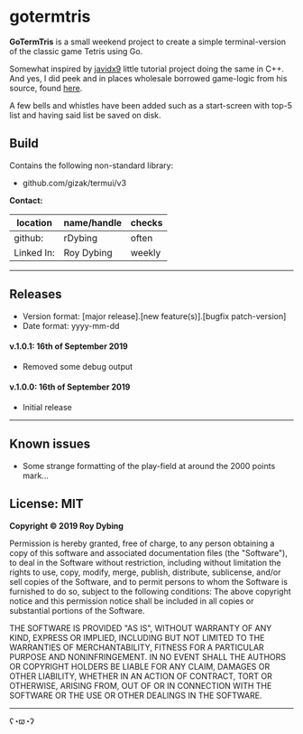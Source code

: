 # gotermtris

**GoTermTris** is a small weekend project to create a simple terminal-version 
of the classic game Tetris using Go.

Somewhat inspired by [javidx9](https://www.youtube.com/watch?v=8OK8_tHeCIA) 
little tutorial project doing the same in C++. And yes, I did peek and in 
places wholesale borrowed game-logic from his source, found 
[here](https://github.com/OneLoneCoder/videos/blob/master/OneLoneCoder_Tetris.cpp).

A few bells and whistles have been added such as a start-screen with top-5
list and having said list be saved on disk.

## Build

Contains the following non-standard library:

- github.com/gizak/termui/v3

**Contact:**

location   | name/handle | checks
-----------|-------------|--------
github:    | rDybing     | often
Linked In: | Roy Dybing  | weekly

---

## Releases

- Version format: [major release].[new feature(s)].[bugfix patch-version]
- Date format: yyyy-mm-dd

#### v.1.0.1: 16th of September 2019

- Removed some debug output

#### v.1.0.0: 16th of September 2019

- Initial release 

---

## Known issues

- Some strange formatting of the play-field at around the 2000 points mark...

## License: MIT

**Copyright © 2019 Roy Dybing** 

Permission is hereby granted, free of charge, to any person obtaining a copy of this software and associated documentation files (the "Software"), to deal in the Software without restriction, including without limitation the rights to use, copy, modify, merge, publish, distribute, sublicense, and/or sell copies of the Software, and to permit persons to whom the Software is furnished to do so, subject to the following conditions: The above copyright notice and this permission notice shall be included in all copies or substantial portions of the Software.

THE SOFTWARE IS PROVIDED "AS IS", WITHOUT WARRANTY OF ANY KIND, EXPRESS OR IMPLIED, INCLUDING BUT NOT LIMITED TO THE WARRANTIES OF MERCHANTABILITY, FITNESS FOR A PARTICULAR PURPOSE AND NONINFRINGEMENT. IN NO EVENT SHALL THE AUTHORS OR COPYRIGHT HOLDERS BE LIABLE FOR ANY CLAIM, DAMAGES OR OTHER LIABILITY, WHETHER IN AN ACTION OF CONTRACT, TORT OR OTHERWISE, ARISING FROM, OUT OF OR IN CONNECTION WITH THE SOFTWARE OR THE USE OR OTHER DEALINGS IN THE SOFTWARE.

---

ʕ◔ϖ◔ʔ